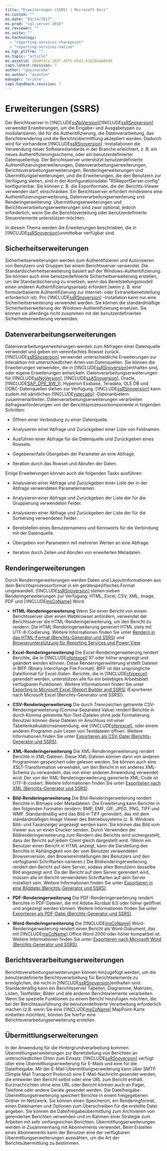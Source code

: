 ```yaml
---
title: "Erweiterungen (SSRS) | Microsoft Docs"
ms.custom: ""
ms.date: "03/14/2017"
ms.prod: "sql-server-2016"
ms.reviewer: ""
ms.suite: ""
ms.technology: 
  - "reporting-services-sharepoint"
  - "reporting-services-native"
ms.tgt_pltfrm: ""
ms.topic: "article"
ms.assetid: 2bb0fdca-1837-49f5-b542-61826bab0b46
caps.latest.revision: 7
author: "guyinacube"
ms.author: "asaxton"
manager: "erikre"
caps.handback.revision: 7
---
```

# Erweiterungen (SSRS)
  Der Berichtsserver in [!INCLUDE[ssNoVersion](../includes/ssnoversion-md.md)][!INCLUDE[ssRSnoversion](../includes/ssrsnoversion-md.md)] verwendet Erweiterungen, um die Eingabe- und Ausgabetypen zu modularisieren, die für die Authentifizierung, die Datenverarbeitung, das Berichtsrendering und die Berichtsübermittlung akzeptiert werden. Dadurch wird für vorhandene [!INCLUDE[ssRSnoversion](../includes/ssrsnoversion-md.md)] -Installationen die Verwendung neuer Softwarestandards in der Branche erleichtert, z. B. ein neues Authentifizierungsschema, oder ein benutzerdefinierter Datenquellentyp. Der Berichtsserver unterstützt benutzerdefinierte Authentifizierungserweiterungen, Datenverarbeitungserweiterungen, Berichtsverarbeitungserweiterungen, Renderingerweiterungen und Übermittlungserweiterungen, und die Erweiterungen, die den Benutzern zur Verfügung stehen, sind in der Konfigurationsdatei "RSReportServer.config" konfigurierbar. Sie können z. B. die Exportformate, die der Berichts-Viewer verwenden darf, einschränken. Ein Berichtsserver erfordert mindestens eine Authentifizierungserweiterung, Datenverarbeitungserweiterung und Renderingerweiterung. Übermittlungserweiterungen und Berichtsverarbeitungserweiterungen sind zwar optional, jedoch erforderlich, wenn Sie die Berichtsverteilung oder benutzerdefinierte Steuerelemente unterstützen möchten.  
  
 In diesem Thema werden die Erweiterungen beschrieben, die in [!INCLUDE[ssRSnoversion](../includes/ssrsnoversion-md.md)]unmittelbar verfügbar sind.  
  
## Sicherheitserweiterungen  
 Sicherheitserweiterungen werden zum Authentifizieren und Autorisieren von Benutzern und Gruppen bei einem Berichtsserver verwendet. Die Standardsicherheitserweiterung basiert auf der Windows-Authentifizierung. Sie können auch eine benutzerdefinierte Sicherheitserweiterung erstellen, um die Standardsicherung zu ersetzen, wenn das Bereitstellungsmodell einen anderen Authentifizierungsansatz erfordert (wenn z. B. eine formularbasierte Authentifizierung zur Internet- oder Extranetbereitstellung erforderlich ist). Pro [!INCLUDE[ssRSnoversion](../includes/ssrsnoversion-md.md)] -Installation kann nur eine Sicherheitserweiterung verwendet werden. Sie können die standardmäßige Sicherheitserweiterung der Windows-Authentifizierung ersetzen. Sie können sie allerdings nicht zusammen mit der benutzerdefinierten Sicherheitserweiterung verwenden.  
  
## Datenverarbeitungserweiterungen  
 Datenverarbeitungserweiterungen werden zum Abfragen einer Datenquelle verwendet und geben ein vereinfachtes Rowset zurück. [!INCLUDE[ssRSnoversion](../includes/ssrsnoversion-md.md)] verwendet unterschiedliche Erweiterungen zur Interaktion mit unterschiedlichen Arten von Datenquellen. Sie können die Erweiterungen verwenden, die in [!INCLUDE[ssRSnoversion](../includes/ssrsnoversion-md.md)]enthalten sind, oder eigene Erweiterungen entwickeln. Datenverarbeitungserweiterungen für [!INCLUDE[ssNoVersion](../includes/ssnoversion-md.md)], [!INCLUDE[ssASnoversion](../includes/ssasnoversion-md.md)], Oracle, [!INCLUDE[SAP_DPE_BW_1](../includes/sap-dpe-bw-1-md.md)], Hyperion Essbase, Teradata, OLE DB und ODBC-Datenquellen stehen zur Verfügung. [!INCLUDE[ssRSnoversion](../includes/ssrsnoversion-md.md)] kann zudem mit sämtlichen [!INCLUDE[vstecado](../includes/vstecado-md.md)] -Datenanbietern zusammenarbeiten. Datenverarbeitungserweiterungen verarbeiten Abfrageanforderungen von der Berichtsprozessorkomponente in folgenden Schritten:  
  
-   Öffnen einer Verbindung zu einer Datenquelle.  
  
-   Analysieren einer Abfrage und Zurückgeben einer Liste von Feldnamen.  
  
-   Ausführen einer Abfrage für die Datenquelle und Zurückgeben eines Rowsets.  
  
-   Gegebenenfalls Übergeben der Parameter an eine Abfrage.  
  
-   Iteration durch das Rowset und Abrufen der Daten.  
  
 Einige Erweiterungen können auch die folgenden Tasks ausführen:  
  
-   Analysieren einer Abfrage und Zurückgeben einer Liste der in der Abfrage verwendeten Parameternamen.  
  
-   Analysieren einer Abfrage und Zurückgeben der Liste der für die Gruppierung verwendeten Felder.  
  
-   Analysieren einer Abfrage und Zurückgeben der Liste der für die Sortierung verwendeten Felder.  
  
-   Bereitstellen eines Benutzernamens und Kennworts für die Verbindung mit der Datenquelle.  
  
-   Übergeben von Parametern mit mehreren Werten an eine Abfrage.  
  
-   Iteration durch Zeilen und Abrufen von erweiterten Metadaten.  
  
## Renderingerweiterungen  
 Durch Renderingerweiterungen werden Daten und Layoutinformationen aus dem Berichtsprozessorformat in ein gerätespezifisches Format umgewandelt. [!INCLUDE[ssRSnoversion](../includes/ssrsnoversion-md.md)] stehen sieben Renderingerweiterungen zur Verfügung: HTML, Excel, CSV, XML, Image, PDF und [!INCLUDE[msCoName](../includes/msconame-md.md)] Word.  
  
-   **HTML-Renderingerweiterung** Wenn Sie einen Bericht von einem Berichtsserver über einen Webbrowser anfordern, verwendet der Berichtsserver die HTML-Renderingerweiterung, um den Bericht zu rendern. Die HTML-Renderingerweiterung generiert HTML stets mit UTF-8-Codierung. Weitere Informationen finden Sie unter [Rendern in das HTML-Format &#40;Berichts-Generator und SSRS&#41;](../reporting-services/report-builder/rendering-to-html-report-builder-and-ssrs.md) und [Browserunterstützung für Reporting Services und Power View](../reporting-services/browser-support-for-reporting-services-and-power-view.md).  
  
-   **Excel-Renderingerweiterung** Die Excel-Renderingerweiterung rendert Berichte, die in [!INCLUDE[ofprexcel](../includes/ofprexcel-md.md)] 97 oder höher angezeigt und geändert werden können. Diese Renderingerweiterung erstellt Dateien in BIFF (Binary Interchange File Format). BIFF ist das ursprüngliche Dateiformat für Excel-Daten. Berichte, die in [!INCLUDE[ofprexcel](../includes/ofprexcel-md.md)] gerendert werden, unterstützen alle für ein beliebiges Arbeitsblatt verfügbaren Funktionen. Weitere Informationen finden Sie unter [Exporting to Microsoft Excel &#40;Report Builder and SSRS&#41;](../reporting-services/report-builder/exporting-to-microsoft-excel-report-builder-and-ssrs.md) (Exportieren nach Microsoft Excel (Berichts-Generator und SSRS)).  
  
-   **CSV-Renderingerweiterung** Die durch Trennzeichen getrennte CSV-Renderingerweiterung (Comma-Separated Value) rendert Berichte in durch Komma getrennte Nur-Text-Dateien ohne jede Formatierung. Benutzer können diese Dateien im Anschluss mit einer Tabellenkalkulationsanwendung, wie [!INCLUDE[ofprexcel](../includes/ofprexcel-md.md)], oder einem anderen Programm zum Lesen von Textdateien öffnen. Weitere Informationen finden Sie unter [Exportieren als CSV-Datei &#40;Berichts-Generator und SSRS&#41;](../reporting-services/report-builder/exporting-to-a-csv-file-report-builder-and-ssrs.md).  
  
-   **XML-Renderingerweiterung** Die XML-Renderingerweiterung rendert Berichte in XML-Dateien. Diese XML-Dateien können dann von anderen Programmen gespeichert oder gelesen werden. Sie können auch eine XSLT-Transformation verwenden, um den Bericht in ein anderes XML-Schema zu verwandeln, das von einer anderen Anwendung verwendet wird. Der von der XML-Renderingerweiterung generierte XML-Code ist UTF-8-codiert. Weitere Informationen finden Sie unter [Exportieren nach XML &#40;Berichts-Generator und SSRS&#41;](../reporting-services/report-builder/exporting-to-xml-report-builder-and-ssrs.md).  
  
-   **Bild-Renderingerweiterung** Die Bild-Renderingerweiterung rendert Berichte in Bitmaps oder Metadateien. Die Erweiterung kann Berichte in den folgenden Formaten rendern: BMP, EMF, GIF, JPEG, PNG, TIFF und WMF. Standardmäßig wird das Bild in TIFF gerendert, das mit dem standardmäßigen Image Viewer des Betriebssystems (z. B. Windows Bild- und Faxanzeige) angezeigt werden kann. Sie können das Bild vom Viewer aus an einen Drucker senden. Durch Verwenden der Bildrenderingerweiterung zum Rendern des Berichts wird sichergestellt, dass der Bericht auf jedem Client gleich dargestellt wird. (Wenn ein Benutzer einen Bericht in HTML anzeigt, kann die Darstellung des Berichts in Abhängigkeit von der vom Benutzer verwendeten Browserversion, den Browsereinstellungen des Benutzers und den verfügbaren Schriftarten variieren.) Die Bildrenderingerweiterung rendert den Bericht auf dem Server, sodass allen Benutzern dasselbe Bild angezeigt wird. Da der Bericht auf dem Server gerendert wird, müssen alle im Bericht verwendeten Schriftarten auf dem Server installiert sein. Weitere Informationen finden Sie unter [Exportieren in eine Bilddatei &#40;Berichts-Generator und SSRS&#41;](../reporting-services/report-builder/exporting-to-an-image-file-report-builder-and-ssrs.md).  
  
-   **PDF-Renderingerweiterung** Die PDF-Renderingerweiterung rendert Berichte in PDF-Dateien, die mit Adobe Acrobat 6.0 oder höher geöffnet und angezeigt werden können. Weitere Informationen finden Sie unter [Exportieren als PDF-Datei &#40;Berichts-Generator und SSRS&#41;](../reporting-services/report-builder/exporting-to-a-pdf-file-report-builder-and-ssrs.md).  
  
-   **Word-Renderingerweiterung** Die [!INCLUDE[msCoName](../includes/msconame-md.md)] Word-Renderingerweiterung rendert einen Bericht als Word-Dokument, das mit [!INCLUDE[msCoName](../includes/msconame-md.md)] Office Word 2000 oder höher kompatibel ist. Weitere Informationen finden Sie unter [Exportieren nach Microsoft Word &#40;Berichts-Generator und SSRS&#41;](../reporting-services/report-builder/exporting-to-microsoft-word-report-builder-and-ssrs.md).  
  
## Berichtsverarbeitungserweiterungen  
 Berichtsverarbeitungserweiterungen können hinzugefügt werden, um die benutzerdefinierte Berichtsverarbeitung für Berichtselemente zu ermöglichen, die nicht in [!INCLUDE[ssRSnoversion](../includes/ssrsnoversion-md.md)]enthalten sind. Standardmäßig kann ein Berichtsserver Tabellen, Diagramme, Matrizen, Listen, Textfelder, Bilder und alle anderen Berichtselemente verarbeiten. Wenn Sie spezielle Funktionen zu einem Bericht hinzufügen möchten, die bei der Berichtsausführung die benutzerdefinierte Verarbeitung erforderlich machen (z.B. wenn Sie eine [!INCLUDE[msCoName](../includes/msconame-md.md)] MapPoint-Karte einbetten möchten), können Sie hierfür eine Berichtsverarbeitungserweiterung erstellen.  
  
## Übermittlungserweiterungen  
 In der Anwendung für die Hintergrundverarbeitung kommen Übermittlungserweiterungen zur Bereitstellung von Berichten an unterschiedlichen Orten zum Einsatz. [!INCLUDE[ssRSnoversion](../includes/ssrsnoversion-md.md)] verfügt über eine Übermittlungserweiterung für E-Mails und eine für die Dateifreigabe. Mit der E-Mail-Übermittlungserweiterung kann über SMTP (Simple Mail Transport Protocol) eine E-Mail-Nachricht gesendet werden, die entweder den Bericht selbst oder eine URL zum Bericht enthält. Kurznachrichten ohne eine URL oder Bericht können auch an Pager, Telefone oder andere Geräte gesendet werden. Die Dateifreigabe-Übermittlungserweiterung speichert Berichte in einem freigegebenen Ordner im Netzwerk. Sie können einen Speicherort, ein Renderingformat, einen Dateinamen und Optionen zum Überschreiben für die erstellte Datei angeben. Sie können die Dateifreigabeübermittlung zum Archivieren von gerenderten Berichten verwenden und im Rahmen einer Strategie zum Arbeiten mit sehr umfangreichen Berichten. Übermittlungserweiterungen werden in Zusammenhang mit Abonnements verwendet. Beim Erstellen eines Abonnements kann der Benutzer eine der verfügbaren Übermittlungserweiterungen auswählen, um die Art der Berichtsübermittlung zu bestimmen.  
  
  